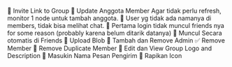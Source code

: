 🔲 Invite Link to Group
🔲 Update Anggota Member Agar tidak perlu refresh, monitor 1 node untuk tambah anggota.
🔲 User yg tidak ada namanya di members, tidak bisa melihat chat. 
🔲 Pertama login tidak muncul friends nya for some reason (probably karena belum ditarik datanya)
🔲 Muncul Secara otomatis di Friends
🔲 Upload Blob
🔲 Tambah dan Remove Admin
✅ Remove Member
🔲 Remove Duplicate Member
🔲 Edit dan View Group Logo and Description
🔲 Masukin Nama Pesan Pengirim
🔲 Rapikan Icon